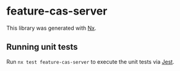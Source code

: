 # feature-cas-server

This library was generated with [Nx](https://nx.dev).

## Running unit tests

Run `nx test feature-cas-server` to execute the unit tests via [Jest](https://jestjs.io).
